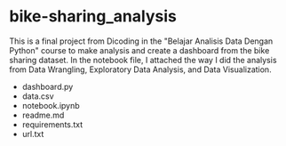 # bike-sharing_analysis
This is a final project from Dicoding in the "Belajar Analisis Data Dengan Python" course to make analysis and create a dashboard from the bike sharing dataset. In the notebook file, I attached the way I did the analysis from Data Wrangling, Exploratory Data Analysis, and Data Visualization.
- dashboard.py
- data.csv
- notebook.ipynb
- readme.md
- requirements.txt
- url.txt
